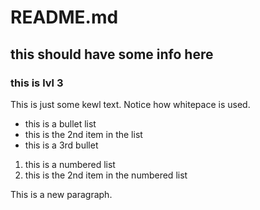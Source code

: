 # README.md

## this should have some info here
### this is lvl 3

This is just some kewl text. Notice how whitepace is used.

* this is a bullet list
* this is the 2nd item in the list
* this is a 3rd bullet

1. this is a numbered list
1. this is the 2nd item in the numbered list

This is a new paragraph.
